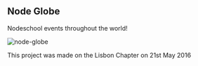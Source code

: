## Node Globe

Nodeschool events throughout the world!

![node-globe](http://s32.postimg.org/qkvjjhmbp/Screen_Shot_2016_05_21_at_16_24_28.png)

This project was made on the Lisbon Chapter on 21st May 2016
